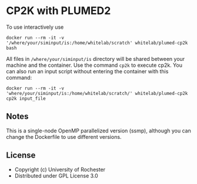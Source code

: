 CP2K with PLUMED2
=====

To use interactively use 
```
docker run --rm -it -v '/where/your/siminput/is:/home/whitelab/scratch' whitelab/plumed-cp2k bash
```
All files in `/where/your/siminput/is` directory will be shared between your machine and the container. Use the command `cp2k` to execute cp2k. You can also run an input script without entering the container with this command:
```
docker run --rm -it -v 'where/your/siminput/is:/home/whitelab/scratch/' whitelab/plumed-cp2k cp2k input_file
```

Notes
----

This is a single-node OpenMP parallelized version (ssmp), although you
can change the Dockerfile to use different versions.

License
-----

* Copyright (c) University of Rochester
* Distributed under GPL License 3.0
